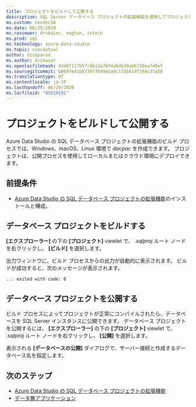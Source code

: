 ```yaml
---
title: プロジェクトをビルドして公開する
description: SQL Server データベース プロジェクトの拡張機能を使用してプロジェクトをビルドして公開する
ms.custom: seodec18
ms.date: 06/25/2020
ms.reviewer: drskwier, maghan, sstein
ms.prod: sql
ms.technology: azure-data-studio
ms.topic: conceptual
author: dzsquared
ms.author: drskwier
ms.openlocfilehash: 4348f117b57c9b13a70f4a6db39ab6710eafd0ef
ms.sourcegitcommit: b860fe41b873977649dca8c1fd5619f294c37a58
ms.translationtype: HT
ms.contentlocale: ja-JP
ms.lasthandoff: 06/29/2020
ms.locfileid: "85519191"
---
```

# <a name="build-and-publish-a-project"></a>プロジェクトをビルドして公開する

Azure Data Studio の SQL データベース プロジェクトの拡張機能のビルド プロセスでは、Windows、macOS、Linux 環境で *dacpac* を作成できます。 プロジェクトは、公開プロセスを使用してローカルまたはクラウド環境にデプロイできます。

## <a name="prerequisites"></a>前提条件
- [Azure Data Studio の SQL データベース プロジェクトの拡張機能](sql-database-project-extension.md)のインストールと構成。


## <a name="build-a-database-project"></a>データベース プロジェクトをビルドする

 **[エクスプローラー]** の下の **[プロジェクト]** viewlet で、 *.sqlproj* ルート ノードを右クリックし、 **[ビルド]** を選択します。

 出力ウィンドウに、ビルド プロセスからの出力が自動的に表示されます。  ビルドが成功すると、次のメッセージが表示されます。 

 ``` ... exited with code: 0 ```


## <a name="publish-a-database-project"></a>データベース プロジェクトを公開する

ビルド プロセスによってプロジェクトが正常にコンパイルされたら、データベースを SQL Server インスタンスに公開できます。 データベース プロジェクトを公開するには、 **[エクスプローラー]** の下の **[プロジェクト]** viewlet で、 *.sqlproj* ルート ノードを右クリックし、 **[公開]** を選択します。

表示される **[データベースの公開]** ダイアログで、サーバー接続と作成するデータベース名を指定します。

## <a name="next-steps"></a>次のステップ

- [Azure Data Studio の SQL データベース プロジェクトの拡張機能](sql-database-project-extension.md)
- [データ層アプリケーション](../relational-databases/data-tier-applications/data-tier-applications.md)


